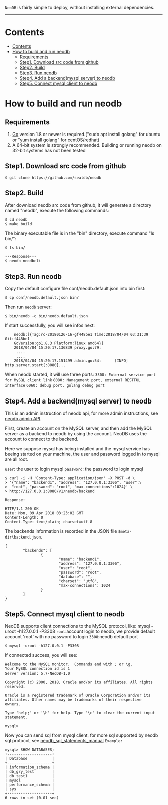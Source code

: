 `NeoDB` is fairly simple to deploy, without installing external dependencies.

---

# Contents

- [Contents](#contents)
- [How to build and run neodb](#how-to-build-and-run-neodb)
  - [Requirements](#requirements)
  - [Step1. Download src code from github](#step1-download-src-code-from-github)
  - [Step2. Build](#step2-build)
  - [Step3. Run neodb](#step3-run-neodb)
  - [Step4. Add a backend(mysql server) to neodb](#step4-add-a-backendmysql-server-to-neodb)
  - [Step5. Connect mysql client to neodb](#step5-connect-mysql-client-to-neodb)

# How to build and run neodb

## Requirements

1. [Go](http://golang.org) version 1.8 or newer is required.("sudo apt install golang" for ubuntu or "yum install golang" for centOS/redhat)
2. A 64-bit system is strongly recommended. Building or running neodb on 32-bit systems has not been tested

## Step1. Download src code from github

```
$ git clone https://github.com/sealdb/neodb
```

## Step2. Build

After download neodb src code from github, it will generate a directory named "neodb", execute the following commands:

```
$ cd neodb
$ make build
```

The binary executable file is in the "bin" directory, execute command "ls bin/":

```
$ ls bin/

---Response---
$ neodb neodbcli
```

## Step3. Run neodb

Copy the default configure file conf/neodb.default.json into bin first:

```
$ cp conf/neodb.default.json bin/
```

Then run `neodb` server:

```
$ bin/neodb -c bin/neodb.default.json
```

If start successfully, you will see infos next:

```
    neodb:[{Tag:rc-20180126-16-gf448be1 Time:2018/04/04 03:31:39 Git:f448be1
    GoVersion:go1.8.3 Platform:linux amd64}]
    2018/04/04 15:20:17.136839 proxy.go:79:
     ....
     ....
    2018/04/04 15:20:17.151499 admin.go:54:      [INFO]     http.server.start[:8080]...
```

When neodb started, it will use three ports:
`3308: External service port for MySQL client link`
`8080: Management port, external RESTFUL interface`
`6060: debug port, golang debug port`

## Step4. Add a backend(mysql server) to neodb

This is an admin instruction of neodb api, for more admin instructions, see [neodb admin API](api.md).

First, create an account on the MySQL server, and then add the MySQL server as a backend to neodb by using the account. NeoDB uses the account to connect to the backend.

Here we suppose mysql has being installed and the mysql service has beeing started on your machine, the user and password logged in to mysql are all root.

`user`: the user to login mysql
`password`: the password to login mysql

```
$ curl -i -H 'Content-Type: application/json' -X POST -d \
> '{"name": "backend1", "address": "127.0.0.1:3306", "user":\
>  "root", "password": "root", "max-connections":1024}' \
> http://127.0.0.1:8080/v1/neodb/backend
```

`Response: `

```
HTTP/1.1 200 OK
Date: Mon, 09 Apr 2018 03:23:02 GMT
Content-Length: 0
Content-Type: text/plain; charset=utf-8
```

The backends information is recorded in the JSON file `$meta-dir\backend.json`.

```
{
        "backends": [
                {
                        "name": "backend1",
                        "address": "127.0.0.1:3306",
                        "user": "root",
                        "password": "root",
                        "database": "",
                        "charset": "utf8",
                        "max-connections": 1024
                }
        ]
}
```

## Step5. Connect mysql client to neodb

NeoDB supports client connections to the MySQL protocol, like: mysql -uroot -h127.0.0.1 -P3308
`root`:account login to neodb, we provide default account 'root' with no password to login
`3308`:neodb default port

```
$ mysql -uroot -h127.0.0.1 -P3308
```

If connected success, you will see:

```
Welcome to the MySQL monitor.  Commands end with ; or \g.
Your MySQL connection id is 1
Server version: 5.7-NeoDB-1.0

Copyright (c) 2000, 2018, Oracle and/or its affiliates. All rights reserved.

Oracle is a registered trademark of Oracle Corporation and/or its
affiliates. Other names may be trademarks of their respective
owners.

Type 'help;' or '\h' for help. Type '\c' to clear the current input statement.

mysql>
```

Now you can send sql from mysql client, for more sql supported by neodb sql protocol, see [neodb_sql_statements_manual](neodb_sql_statements_manual.md)
`Example: `

```
mysql> SHOW DATABASES;
+--------------------+
| Database           |
+--------------------+
| information_schema |
| db_gry_test        |
| db_test1           |
| mysql              |
| performance_schema |
| sys                |
+--------------------+
6 rows in set (0.01 sec)
```
